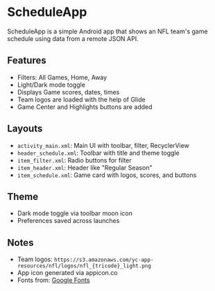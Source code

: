 # ScheduleApp

ScheduleApp is a simple Android app that shows an NFL team's game schedule using data from a remote JSON API.

## Features

- Filters: All Games, Home, Away
- Light/Dark mode toggle
- Displays Game scores, dates, times
- Team logos are loaded with the help of Glide
- Game Center and Highlights buttons are added


## Layouts

- `activity_main.xml`: Main UI with toolbar, filter, RecyclerView
- `header_schedule.xml`: Toolbar with title and theme toggle
- `item_filter.xml`: Radio buttons for filter
- `item_header.xml`: Header like "Regular Season"
- `item_schedule.xml`: Game card with logos, scores, and buttons

## Theme

- Dark mode toggle via toolbar moon icon
- Preferences saved across launches

## Notes

- Team logos: `https://s3.amazonaws.com/yc-app-resources/nfl/logos/nfl_{tricode}_light.png`
- App icon generated via appicon.co
- Fonts from: [Google Fonts](https://fonts.google.com/)

